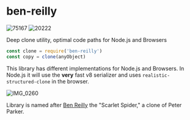 # ben-reilly

![75167](https://img.shields.io/badge/compiled%20bundle-75k-yellowgreen) ![20222](https://img.shields.io/badge/gzipped%20bundle-20k-yellowgreen)

Deep clone utility, optimal code paths for Node.js and Browsers

```javascript
const clone = require('ben-reilly')
const copy = clone(anyObject)
```

This library has different implementations for Node.js and Browsers. In Node.js it will use the **very** fast v8 serializer
and uses `realistic-structured-clone` in the browser.

![IMG_0260](https://user-images.githubusercontent.com/579/65085877-91f1a300-d964-11e9-8612-23be052d23f6.png)

Library is named after [Ben Reilly](https://en.wikipedia.org/wiki/Ben_Reilly) the "Scarlet Spider," a clone of Peter Parker.
